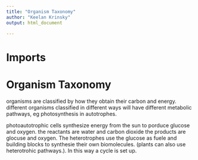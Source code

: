 ```yaml
---
title: "Organism Taxonomy"
author: "Keelan Krinsky" 
output: html_document

---
```


# Imports

# Organism Taxonomy

organisms are classified by how they obtain their carbon and energy. different organisms classified in different ways will have different metabolic pathways, eg photosynthesis in autotrophes. 

photoautotrophic cells synthesize energy from the sun to porduce glucose and oxygen. the reactants are water and carbon dioxide the products are glocuse and oxygen. The heterotrophes use the glucose as fuele and building blocks to synthesie their own biomolecules. (plants can also use heterotrohic pathways.). In this way a cycle is set up. 

